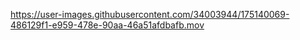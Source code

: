 <img src="https://count.getloli.com/get/@playcastle" alt="stats" height="0" width="0">  

https://user-images.githubusercontent.com/34003944/175140069-486129f1-e959-478e-90aa-46a51afdbafb.mov
